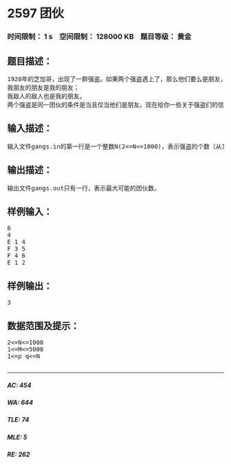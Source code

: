 # 2597 团伙   
### 时间限制： 1 s&nbsp;&nbsp;&nbsp;&nbsp;空间限制： 128000 KB&nbsp;&nbsp;&nbsp;&nbsp;题目等级： 黄金  
## 题目描述：  

<pre>
1920年的芝加哥，出现了一群强盗。如果两个强盗遇上了，那么他们要么是朋友，要么是敌人。而且有一点是肯定的，就是：
我朋友的朋友是我的朋友；
我敌人的敌人也是我的朋友。 
两个强盗是同一团伙的条件是当且仅当他们是朋友。现在给你一些关于强盗们的信息，问你最多有多少个强盗团伙。
</pre>
  
  
## 输入描述：  

<pre>
输入文件gangs.in的第一行是一个整数N(2<=N<=1000)，表示强盗的个数（从1编号到N）。 第二行M(1<=M<=5000)，表示关于强盗的信息条数。 以下M行，每行可能是F p q或是E p q（1<=p q<=N），F表示p和q是朋友，E表示p和q是敌人。输入数据保证不会产生信息的矛盾。
</pre>
  
  
## 输出描述：  

<pre>
输出文件gangs.out只有一行，表示最大可能的团伙数。
</pre>
  
  
## 样例输入：  

<pre>
6  
4  
E 1 4  
F 3 5  
F 4 6  
E 1 2
</pre>
  
  
## 样例输出：  

<pre>
3
</pre>
  
  
## 数据范围及提示：  

<pre>
2<=N<=1000
1<=M<=5000
1<=p q<=N
 
</pre>
  
  
***  

##### AC: 454  
##### WA: 644  
##### TLE: 74  
##### MLE: 5  
##### RE: 262  
